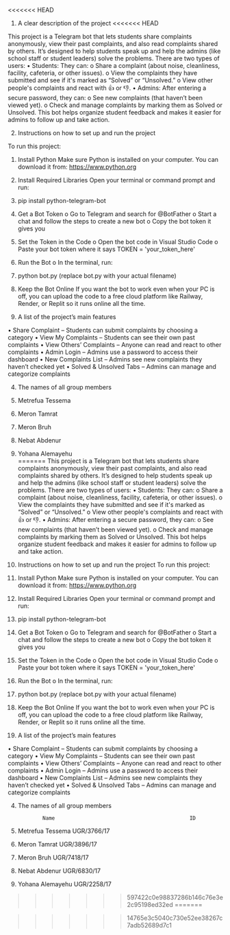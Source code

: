 <<<<<<< HEAD
1. A clear description of the project
<<<<<<< HEAD

This project is a Telegram bot that lets students share complaints anonymously, view their past complaints, and also read complaints shared by others. It’s designed to help students speak up and help the admins (like school staff or student leaders) solve the problems.
There are two types of users:
•	Students:
They can:
o	Share a complaint (about noise, cleanliness, facility, cafeteria, or other issues).
o	View the complaints they have submitted and see if it's marked as “Solved” or “Unsolved.”
o	View other people's complaints and react with 👍 or 👎.
•	Admins:
After entering a secure password, they can:
o	See new complaints (that haven’t been viewed yet).
o	Check and manage complaints by marking them as Solved or Unsolved.
This bot helps organize student feedback and makes it easier for admins to follow up and take action.

2. Instructions on how to set up and run the project

To run this project:
1.	Install Python
Make sure Python is installed on your computer. You can download it from: https://www.python.org
2.	Install Required Libraries
Open your terminal or command prompt and run:
3.	pip install python-telegram-bot
4.	Get a Bot Token
o	Go to Telegram and search for @BotFather
o	Start a chat and follow the steps to create a new bot
o	Copy the bot token it gives you
5.	Set the Token in the Code
o	Open the bot code in Visual Studio Code
o	Paste your bot token where it says TOKEN = 'your_token_here'
6.	Run the Bot
o	In the terminal, run:
7.	python bot.py
(replace bot.py with your actual filename)
8.	Keep the Bot Online
If you want the bot to work even when your PC is off, you can upload the code to a free cloud platform like Railway, Render, or Replit so it runs online all the time.

3. A list of the project’s main features

•	Share Complaint – Students can submit complaints by choosing a category
•	View My Complaints – Students can see their own past complaints
•	View Others’ Complaints – Anyone can read and react to other complaints
•	Admin Login – Admins use a password to access their dashboard
•	New Complaints List – Admins see new complaints they haven’t checked yet
•	Solved & Unsolved Tabs – Admins can manage and categorize complaints

4. The names of all group members
            
1.	Metrefua Tessema                           
2.	Meron Tamrat                               
3.	Meron Bruh                                 
4.	Nebat Abdenur                              
5.	Yohana Alemayehu                          
=======
This project is a Telegram bot that lets students share complaints anonymously, view their past complaints, and also read complaints shared by others. It’s designed to help students speak up and help the admins (like school staff or student leaders) solve the problems.
There are two types of users:
•	Students:
They can:
o	Share a complaint (about noise, cleanliness, facility, cafeteria, or other issues).
o	View the complaints they have submitted and see if it's marked as “Solved” or “Unsolved.”
o	View other people's complaints and react with 👍 or 👎.
•	Admins:
After entering a secure password, they can:
o	See new complaints (that haven’t been viewed yet).
o	Check and manage complaints by marking them as Solved or Unsolved.
This bot helps organize student feedback and makes it easier for admins to follow up and take action.

2. Instructions on how to set up and run the project
To run this project:
1.	Install Python
Make sure Python is installed on your computer. You can download it from: https://www.python.org
2.	Install Required Libraries
Open your terminal or command prompt and run:
3.	pip install python-telegram-bot
4.	Get a Bot Token
o	Go to Telegram and search for @BotFather
o	Start a chat and follow the steps to create a new bot
o	Copy the bot token it gives you
5.	Set the Token in the Code
o	Open the bot code in Visual Studio Code
o	Paste your bot token where it says TOKEN = 'your_token_here'
6.	Run the Bot
o	In the terminal, run:
7.	python bot.py
(replace bot.py with your actual filename)
8.	Keep the Bot Online
If you want the bot to work even when your PC is off, you can upload the code to a free cloud platform like Railway, Render, or Replit so it runs online all the time.

3. A list of the project’s main features
   
•	Share Complaint – Students can submit complaints by choosing a category
•	View My Complaints – Students can see their own past complaints
•	View Others’ Complaints – Anyone can read and react to other complaints
•	Admin Login – Admins use a password to access their dashboard
•	New Complaints List – Admins see new complaints they haven’t checked yet
•	Solved & Unsolved Tabs – Admins can manage and categorize complaints

4. The names of all group members
   
               Name                                            ID
1.	Metrefua Tessema                           UGR/3766/17
2.	Meron Tamrat                                  UGR/3896/17 
3.	Meron Bruh                                       UGR/7418/17
4.	Nebat Abdenur                                 UGR/6830/17
5.	Yohana Alemayehu                          UGR/2258/17 
>>>>>>> 597422c0e98837286b146c76e3e2c95198ed32ed
=======

>>>>>>> 14765e3c5040c730e52ee38267c7adb52689d7c1
